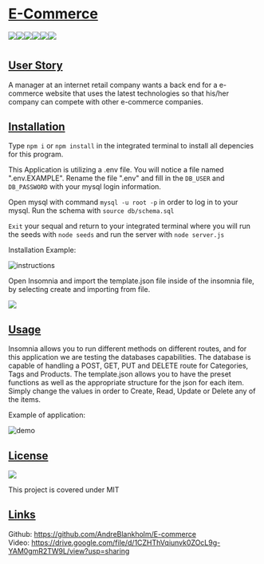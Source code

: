 


# <ins>E-Commerce</ins>
![](https://img.shields.io/badge/JavaScript-323330?style=for-the-badge&logo=javascript&logoColor=F7DF1E)![](https://img.shields.io/badge/Node.js-43853D?style=for-the-badge&logo=node.js&logoColor=white)![](https://img.shields.io/badge/Express.js-404D59?style=for-the-badge)![](https://img.shields.io/badge/MySQL-00000F?style=for-the-badge&logo=mysql&logoColor=white)![](https://img.shields.io/badge/-Sequelize-d3d3d3?style=for-the-badge&logo=sequelize&logoColor=52B0E7)![](https://img.shields.io/badge/-Insomnia-5849BE?style=for-the-badge&logo=insomnia&logoColor=white)
#
## <ins>User Story</ins>
A manager at an internet retail company wants a back end for a e-commerce website that uses the latest technologies so that his/her company can compete with other e-commerce companies.

## <ins>Installation</ins>
Type `npm i` or `npm install` in the integrated terminal to install all depencies for this program.

This Application is utilizing a .env file. You will notice a file named ".env.EXAMPLE". Rename the file ".env" and fill in the `DB_USER` and `DB_PASSWORD` with your mysql login information. 

Open mysql with command `mysql -u root -p` in order to log in to your mysql. Run the schema with `source db/schema.sql` 

`Exit` your sequal and return to your integrated terminal where you will run the seeds with `node seeds` and run the server with `node server.js`

Installation Example:

![instructions](https://user-images.githubusercontent.com/85041715/132648756-1adc308c-6c0f-4b38-bcdb-d44e8d373aae.gif)

Open Insomnia and import the template.json file inside of the insomnia file, by selecting create and importing from file.

![](./images/insomnia_import.png)

## <ins>Usage</ins>
 
Insomnia allows you to run different methods on different routes, and for this application we are testing the databases capabilities. The database is capable of handling a POST, GET, PUT and DELETE route for Categories, Tags and Products. The template.json allows you to have the preset functions as well as the appropriate structure for the json for each item. Simply change the values in order to Create, Read, Update or Delete any of the items.

Example of application:
 
![demo](https://user-images.githubusercontent.com/85041715/132649582-ab7dce9b-0a1f-4ab6-9b2b-6a352a9709eb.gif)

## <ins>License</ins>
![](https://img.shields.io/badge/License-MIT%20-blue?style=flat-square)

This project is covered under MIT


## <ins>Links</ins>
Github: https://github.com/AndreBlankholm/E-commerce     
Video: https://drive.google.com/file/d/1CZHThVqiunvk0ZOcL9g-YAM0gmR2TW9L/view?usp=sharing